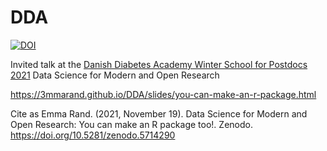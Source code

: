 
# DDA

<!-- badges: start -->
[![DOI](https://zenodo.org/badge/424538988.svg)](https://zenodo.org/badge/latestdoi/424538988)
<!-- badges: end -->

Invited talk at the [Danish Diabetes Academy Winter School for Postdocs 2021](https://www.danishdiabetesacademy.dk/events/dda-winter-school-postdocs-2021#programme)
Data Science for Modern and Open Research

https://3mmarand.github.io/DDA/slides/you-can-make-an-r-package.html

Cite as
Emma Rand. (2021, November 19). Data Science for Modern and Open Research: You can make an R package too!. Zenodo. https://doi.org/10.5281/zenodo.5714290
